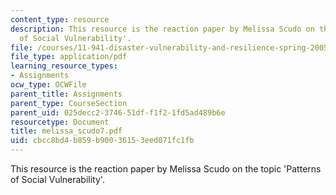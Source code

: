 ```yaml
---
content_type: resource
description: This resource is the reaction paper by Melissa Scudo on the topic 'Patterns
  of Social Vulnerability'.
file: /courses/11-941-disaster-vulnerability-and-resilience-spring-2005/cbcc8bd4b859b90036153eed071fc1fb_melissa_scudo7.pdf
file_type: application/pdf
learning_resource_types:
- Assignments
ocw_type: OCWFile
parent_title: Assignments
parent_type: CourseSection
parent_uid: 025decc2-3746-51df-f1f2-1fd5ad489b6e
resourcetype: Document
title: melissa_scudo7.pdf
uid: cbcc8bd4-b859-b900-3615-3eed071fc1fb
---
```

This resource is the reaction paper by Melissa Scudo on the topic 'Patterns of Social Vulnerability'.

